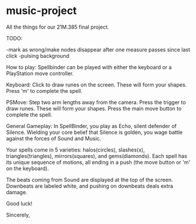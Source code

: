 # music-project

All the things for our 21M.385 final project.

TODO: 

-mark as wrong/make nodes disappear after one measure passes since last click
-pulsing background


How to play:
Spellbinder can be played with either the keyboard or a PlayStation move controller.

Keyboard:
Click to draw runes on the screen. These will form your shapes. Press 'm' to complete the spell.

PSMove:
Step two arm lengths away from the camera. Press the trigger to draw runes. These will form your shapes. Press the main move button to complete the spell.

General Gameplay:
In SpellBinder, you play as Echo, silent defender of Silence. Wielding your core belief that Silence is golden, you wage battle against the forces of Sound and Music.

Your spells come in 5 varieties: halos(circles), slashes(x), triangles(triangles), mirrors(squares), and gems(diamonds). Each spell has its unique sequence of motions, all ending in a push (the move button or 'm' on the keyboard).

The beats coming from Sound are displayed at the top of the screen. Downbeats are labeled white, and pushing on downbeats deals extra damage.

Good luck!

Sincerely,
